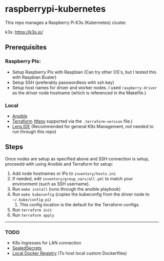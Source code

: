 # raspberrypi-kubernetes
This repo manages a Raspberry Pi K3s (Kubernetes) cluster. 

k3s: https://k3s.io/

## Prerequisites
### Raspberry PIs:
- Setup Raspberry Pis with Raspbian (Can try other OS's, but I tested this with Raspbian Buster)
- Setup SSH (preferably passwordless with ssh key)
- Setup host names for driver and worker nodes. I used `raspberry-driver` as the driver node hostname (which is referenced in the Makefile.)
### Local
- [Ansible](https://docs.ansible.com/ansible/latest/installation_guide/intro_installation.html)
- [Terraform](https://www.terraform.io/intro) ([tfenv](https://github.com/tfutils/tfenv) supported via the `.terraform-version` file.)
- [Lens IDE](https://k8slens.dev/) (Recommended for general K8s Management, not needed to run through this repo)

## Steps
Once nodes are setup as specified above and SSH connection is setup, proceedd with using Ansible and Terraform for setup:
1) Add node hostnames or IPs to `inventory/hosts.ini`
2) If needed, edit `inventory/group_vars/all.yml` to match your environment (such as SSH username).
3) Run `make install` (runs through the ansible playbook)
4) Run `make kubeconfig` (copies the kubeconfig from the driver node to `~/.kube/config-pi`) 
   1) This config location is the default for the Terraform configs.
5) Run `terraform init`
6) Run `terraform apply`

---
### TODO
- K8s Ingresses for LAN connection
- [SealedSecrets](https://github.com/bitnami-labs/sealed-secrets)
- [Local Docker Registry](https://docs.docker.com/registry/) (To host local custom Dockerfiles)
